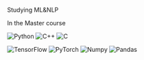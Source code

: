Studying ML&NLP

In the Master course

![Python](https://img.shields.io/badge/python-black?style=for-the-badge&logo=python)
![C++](https://img.shields.io/badge/c++-black?style=for-the-badge&logo=cplusplus)
![C](https://img.shields.io/badge/c-black?style=for-the-badge&logo=c)

![TensorFlow](https://img.shields.io/badge/TensorFlow-black?style=for-the-badge&logo=tensorflow)
![PyTorch](https://img.shields.io/badge/PyTorch-black?style=for-the-badge&logo=pytorch)
![Numpy](https://img.shields.io/badge/Numpy-black?style=for-the-badge&logo=numpy)
![Pandas](https://img.shields.io/badge/pandas-black?style=for-the-badge&logo=pandas)
